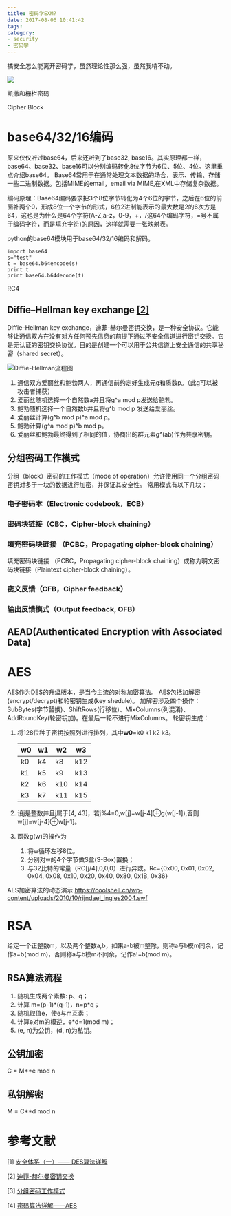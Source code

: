```yaml
---
title: 密码学EXM?
date: 2017-08-06 10:41:42
tags:
category:
- security
- 密码学
---
```



搞安全怎么能离开密码学，虽然理论性那么强，虽然我啃不动。
<!-- more -->

![](../密码学EXM/exm.jpg)

凯撒和栅栏密码

Cipher Block

# base64/32/16编码

原来仅仅听过base64，后来还听到了base32, base16。其实原理都一样，base64、base32、base16可以分别编码转化8位字节为6位、5位、4位。这里重点介绍base64。
Base64常用于在通常处理文本数据的场合，表示、传输、存储一些二进制数据。包括MIME的email，email via MIME,在XML中存储复杂数据。

编码原理：Base64编码要求把3个8位字节转化为4个6位的字节，之后在6位的前面补两个0，形成8位一个字节的形式，6位2进制能表示的最大数是2的6次方是64，这也是为什么是64个字符(A-Z,a-z，0-9，+，/这64个编码字符，=号不属于编码字符，而是填充字符)的原因，这样就需要一张映射表。

python的base64模块用于base64/32/16编码和解码。
```
import base64
s="test"
t = base64.b64encode(s)
print t
print base64.b64decode(t)
```


RC4


## Diffie–Hellman key exchange [[2]](https://zh.wikipedia.org/wiki/%E8%BF%AA%E8%8F%B2-%E8%B5%AB%E7%88%BE%E6%9B%BC%E5%AF%86%E9%91%B0%E4%BA%A4%E6%8F%9B)

Diffie–Hellman key exchange，迪菲-赫尔曼密钥交换，是一种安全协议。它能够让通信双方在没有对方任何预先信息的前提下通过不安全信道进行密钥交换。它是无认证的密钥交换协议。目的是创建一个可以用于公共信道上安全通信的共享秘密（shared secret）。

![Diffie-Hellman流程图](../密码学EXM/400px-Diffie-Hellman-Schlüsselaustausch.svg.png)

1. 通信双方爱丽丝和鲍勃两人，再通信前约定好生成元g和质数p。（此g可以被攻击者捕获）
2. 爱丽丝随机选择一个自然数a并且将g^a mod p发送给鲍勃。
3. 鲍勃随机选择一个自然数b并且将g^b mod p 发送给爱丽丝。
4. 爱丽丝计算(g^b mod p)^a mod p。
5. 鲍勃计算(g^a mod p)^b mod p。
6. 爱丽丝和鲍勃最终得到了相同的值，协商出的群元素g^(ab)作为共享密钥。



## 分组密码工作模式

分组（block）密码的工作模式（mode of operation）允许使用同一个分组密码密钥对多于一块的数据进行加密，并保证其安全性。
常用模式有以下几块：

### 电子密码本（Electronic codebook，ECB）

### 密码块链接（CBC，Cipher-block chaining）

### 填充密码块链接 （PCBC，Propagating cipher-block chaining）

填充密码块链接 （PCBC，Propagating cipher-block chaining）或称为明文密码块链接（Plaintext cipher-block chaining）。

### 密文反馈（CFB，Cipher feedback）

### 输出反馈模式（Output feedback, OFB）


## AEAD(Authenticated Encryption with Associated Data)

# AES

AES作为DES的升级版本，是当今主流的对称加密算法。
AES包括加解密(encrypt/decrypt)和轮密钥生成(key shedule)。
加解密涉及四个操作：SubBytes(字节替换)、ShiftRows(行移位)、MixColumns(列混淆)、AddRoundKey(轮密钥加)。在最后一轮不进行MixColumns。
轮密钥生成：

1. 将128位种子密钥按照列进行排列，其中**w0**=k0 k1 k2 k3。
    
    |w0 | w1| w2| w3|
    |-- |--| --| ---|
    |k0 |k4| k8| k12|
    |k1 |k5| k9| k13|
    |k2 |k6| k10| k14|
    |k3 |k7| k11| k15|

2. 设j是整数并且j属于[4, 43]，若j%4=0,w[j]=w[j-4]⊕g(w[j-1]),否则w[j]=w[j-4]⊕w[j-1]。
3. 函数g(w)的操作为
    1. 将w循环左移8位。
    2. 分别对w的4个字节做S盒(S-Box)置换；
    3. 与32比特的常量（RC[j/4],0,0,0）进行异或。Rc={0x00, 0x01, 0x02, 0x04, 0x08, 0x10, 0x20, 0x40, 0x80, 0x1B, 0x36}

AES加密算法的动态演示
<https://coolshell.cn/wp-content/uploads/2010/10/rijndael_ingles2004.swf>

# RSA

给定一个正整数m，以及两个整数a,b，如果a-b被m整除，则称a与b模m同余，记作a=b(mod m)，否则称a与b模m不同余，记作a!=b(mod m)。

## RSA算法流程

1. 随机生成两个素数: p、q；
2. 计算 m=(p-1)\*(q-1)，n=p\*q；
3. 随机取值e，使e与m互素；
4. 计算e对m的模逆，e*d=1(mod m)；
5. (e, n)为公钥，(d, n)为私钥。

## 公钥加密

C = M**e mod n

## 私钥解密

M = C**d mod n



# 参考文献
[1] [安全体系（一）—— DES算法详解](http://www.cnblogs.com/songwenlong/p/5944139.html)

[2] [迪菲-赫尔曼密钥交换](https://zh.wikipedia.org/wiki/%E8%BF%AA%E8%8F%B2-%E8%B5%AB%E7%88%BE%E6%9B%BC%E5%AF%86%E9%91%B0%E4%BA%A4%E6%8F%9B)

[3] [分组密码工作模式](https://zh.wikipedia.org/wiki/%E5%88%86%E7%BB%84%E5%AF%86%E7%A0%81%E5%B7%A5%E4%BD%9C%E6%A8%A1%E5%BC%8F)

[4] [密码算法详解——AES](http://www.cnblogs.com/luop/p/4334160.html)


